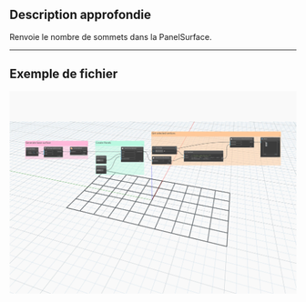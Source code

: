 ## Description approfondie
Renvoie le nombre de sommets dans la PanelSurface.
___
## Exemple de fichier

![NumVertices](./Autodesk.DesignScript.Geometry.PanelSurface.NumVertices_img.jpg)
